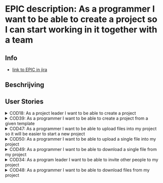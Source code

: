 # EPIC description: As a programmer I want to be able to create a project so I can start working in it together with a team


## Info
* [link to EPIC in jira](https://codelaborative.atlassian.net/browse/COD-33)


## Beschrijving 
<!-- {beschrijving van {TYPE}}
> voorbeeld: As a programmer i want to be able to delete a file on the frontend.
> This should send a request with the projectId and {file Identifyer} to the backend after which the backend should look for the project with this id, 
> grab the latest version of the project out of the cache and delete the file if the project contains the {file Identifyer}. 
> Then an (succes) response shoud be returned -->


## User Stories
<details>
<summary>COD18: As a project leader I want to be able to create a project</summary>

* [User Story description](https://github.com/webbasedcode/documentation/blob/main/doc/user_stories/COD18.md)
* [Link to jira](https://codelaborative.atlassian.net/browse/COD-18)
</details>


<details>
<summary>COD39: As a programmer I want to be able to create a project from a given template</summary>

* [User Story description](https://github.com/webbasedcode/documentation/blob/main/doc/user_stories/COD39.md)
* [Link to jira](https://codelaborative.atlassian.net/browse/COD-39)
</details>


<details>
<summary>COD47: As a programmer I want to be able to upload files into my project so it will be easier to start a new project</summary>

* [User Story description](https://github.com/webbasedcode/documentation/blob/main/doc/user_stories/COD47.md)
* [Link to jira](https://codelaborative.atlassian.net/browse/COD-47)
</details>


<details>
<summary>COD50: As a programmer I want to be able to upload a single file into my project</summary>

* [User Story description](https://github.com/webbasedcode/documentation/blob/main/doc/user_stories/COD50.md)
* [Link to jira](https://codelaborative.atlassian.net/browse/COD-50)
</details>


<details>
<summary>COD49: As a programmer I want to be able to download a single file from my project</summary>

* [User Story description](https://github.com/webbasedcode/documentation/blob/main/doc/user_stories/COD49.md)
* [Link to jira](https://codelaborative.atlassian.net/browse/COD-49)
</details>


<details>
<summary>COD34: As a program leader I want to be able to invite other people to my project</summary>

* [User Story description](https://github.com/webbasedcode/documentation/blob/main/doc/user_stories/COD34.md)
* [Link to jira](https://codelaborative.atlassian.net/browse/COD-34)
</details>


<details>
<summary>COD48: As a programmer I want to be able to download files from my project</summary>

* [User Story description](https://github.com/webbasedcode/documentation/blob/main/doc/user_stories/COD48.md)
* [Link to jira](https://codelaborative.atlassian.net/browse/COD-48)
</details>
